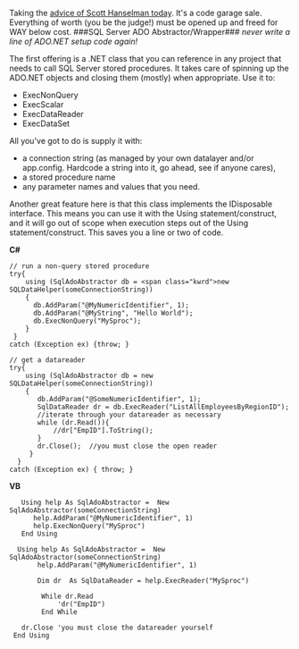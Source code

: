 <!--{Title:"Code Blowout", PublishedOn:"2009-04-26T01:23:48", Intro:"Taking the advice of Scott Hanselman today. It's a code garage sale. Everything of worth (you be the"} -->

Taking the [advice of Scott Hanselman today](http://www.hanselman.com/blog/SocialNetworkingForDevelopersConferenceTalkVideo.aspx). It's a code garage sale. Everything of worth (you be the judge!) must be opened up and freed for WAY below cost. 
###SQL Server ADO Abstractor/Wrapper###
*never write a line of ADO.NET setup code again!*

The first offering is a .NET class that you can reference in any project that needs to call SQL Server stored procedures. It takes care of spinning up the ADO.NET objects and closing them (mostly) when appropriate. 
Use it to: 

* ExecNonQuery 
* ExecScalar 
* ExecDataReader 
* ExecDataSet 

All you've got to do is supply it with: 

* a connection string (as managed by your own datalayer and/or app.config. Hardcode a string into it, go ahead, see if anyone cares), 
* a stored procedure name 
* any parameter names and values that you need. 

Another great feature here is that this class implements the IDisposable interface. This means you can use it with the Using statement/construct, and it will go out of scope when execution steps out of the Using statement/construct. This saves you a line or two of code. 
 

**C#**

    // run a non-query stored procedure
    try{                
        using (SqlAdoAbstractor db = <span class="kwrd">new SQLDataHelper(someConnectionString))
        {
          db.AddParam("@MyNumericIdentifier", 1);
          db.AddParam("@MyString", "Hello World");
          db.ExecNonQuery("MySproc");
        }
     }
    catch (Exception ex) {throw; }
 
    // get a datareader
    try{  
        using (SqlAdoAbstractor db = new SQLDataHelper(someConnectionString)) 
        {
           db.AddParam("@SomeNumericIdentifier", 1);
           SqlDataReader dr = db.ExecReader("ListAllEmployeesByRegionID");
           //iterate through your datareader as necessary
           while (dr.Read()){
               //dr["EmpID"].ToString();
           }
           dr.Close();  //you must close the open reader 
         }
      }
    catch (Exception ex) { throw; }
 
  
**VB** 

       Using help As SqlAdoAbstractor =  New SqlAdoAbstractor(someConnectionString)
          help.AddParam("@MyNumericIdentifier", 1)
          help.ExecNonQuery("MySproc")
       End Using

      Using help As SqlAdoAbstractor =  New SqlAdoAbstractor(someConnectionString)
           help.AddParam("@MyNumericIdentifier", 1)
 
           Dim dr  As SqlDataReader = help.ExecReader("MySproc")

            While dr.Read
                'dr("EmpID")
            End While

       dr.Close 'you must close the datareader yourself
     End Using

